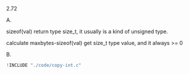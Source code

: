 2.72

A.

sizeof(val) return type size_t, it usually is a kind of unsigned type.

calculate maxbytes-sizeof(val) get size_t type value, and it always >= 0

B.


```c
!INCLUDE "./code/copy-int.c"
```


